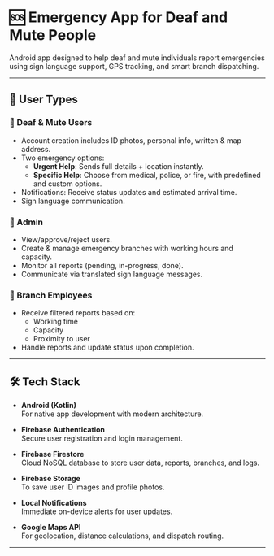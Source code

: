 # 🆘 Emergency App for Deaf and Mute People

Android app designed to help deaf and mute individuals report emergencies using sign language support, GPS tracking, and smart branch dispatching.

---

## 👤 User Types

### 🔹 Deaf & Mute Users
- Account creation includes ID photos, personal info, written & map address.
- Two emergency options:
  - **Urgent Help**: Sends full details + location instantly.
  - **Specific Help**: Choose from medical, police, or fire, with predefined and custom options.
- Notifications: Receive status updates and estimated arrival time.
- Sign language communication.

### 🔹 Admin
- View/approve/reject users.
- Create & manage emergency branches with working hours and capacity.
- Monitor all reports (pending, in-progress, done).
- Communicate via translated sign language messages.

### 🔹 Branch Employees
- Receive filtered reports based on:
  - Working time
  - Capacity
  - Proximity to user
- Handle reports and update status upon completion.

---

## 🛠️ Tech Stack

- **Android (Kotlin)**  
For native app development with modern architecture.

- **Firebase Authentication**  
Secure user registration and login management.

- **Firebase Firestore**  
Cloud NoSQL database to store user data, reports, branches, and logs.

- **Firebase Storage**  
To save user ID images and profile photos.

- **Local Notifications**  
Immediate on-device alerts for user updates.

- **Google Maps API**  
For geolocation, distance calculations, and dispatch routing.

---

